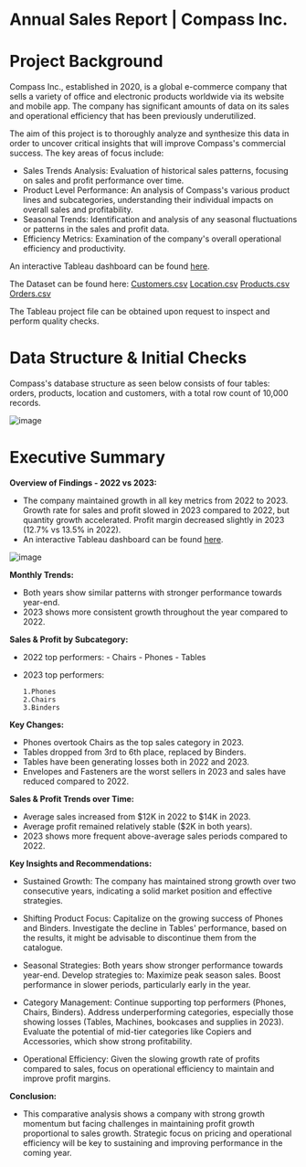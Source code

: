 # Annual Sales Report | Compass Inc.

# Project Background

Compass Inc., established in 2020, is a global e-commerce company that sells a variety of office and electronic products worldwide via its website and mobile app. The company has significant amounts of data on its sales and operational efficiency that has been previously underutilized.

The aim of this project is to thoroughly analyze and synthesize this data in order to uncover critical insights that will improve Compass's commercial success. The key areas of focus include:

- Sales Trends Analysis: Evaluation of historical sales patterns, focusing on sales and profit performance over time.
- Product Level Performance: An analysis of Compass's various product lines and subcategories, understanding their individual impacts on overall sales and profitability.
- Seasonal Trends: Identification and analysis of any seasonal fluctuations or patterns in the sales and profit data.
- Efficiency Metrics: Examination of the company's overall operational efficiency and productivity.

An interactive Tableau dashboard can be found [here](https://public.tableau.com/app/profile/carlos.s.nchez4177/viz/AnnualSalesReportCompassInc__17206926998690/SalesDashboard).



The Dataset can be found here: [Customers.csv](https://github.com/user-attachments/files/16158677/Customers.csv)                           [Location.csv](https://github.com/user-attachments/files/16158678/Location.csv)
    [Products.csv](https://github.com/user-attachments/files/16158682/Products.csv)
    [Orders.csv](https://github.com/user-attachments/files/16158680/Orders.csv)

The Tableau project file can be obtained upon request to inspect and perform quality checks.




# Data Structure & Initial Checks

Compass's database structure as seen below consists of four tables: orders, products, location and customers, with a total row count of 10,000 records.


![image](https://github.com/user-attachments/assets/7c43282a-db60-4611-b3bf-92841ab738b2)


# Executive Summary

**Overview of Findings - 2022 vs 2023:**

- The company maintained growth in all key metrics from 2022 to 2023. Growth rate for sales and profit slowed in 2023 compared to 2022, but quantity growth accelerated. Profit margin decreased slightly in 2023 (12.7% vs 13.5% in 2022).
- An interactive Tableau dashboard can be found [here](https://public.tableau.com/app/profile/carlos.s.nchez4177/viz/AnnualSalesReportCompassInc__17206926998690/SalesDashboard).


![image](https://github.com/csiAI/Annual-Sales-Report-Compass-Inc./assets/113176347/2fbeb167-76b6-4875-ae20-19c58fd83c91)



**Monthly Trends:**

- Both years show similar patterns with stronger performance towards year-end.
- 2023 shows more consistent growth throughout the year compared to 2022.
  
**Sales & Profit by Subcategory:**

- 2022 top performers:
      - Chairs
      - Phones
      - Tables
- 2023 top performers:
    
      1.Phones
      2.Chairs
      3.Binders
      
**Key Changes:**
    
- Phones overtook Chairs as the top sales category in 2023.
- Tables dropped from 3rd to 6th place, replaced by Binders.
- Tables have been generating losses both in 2022 and 2023.
- Envelopes and Fasteners are the worst sellers in 2023 and sales have reduced compared to 2022.

**Sales & Profit Trends over Time:**

- Average sales increased from $12K in 2022 to $14K in 2023.
- Average profit remained relatively stable ($2K in both years).
- 2023 shows more frequent above-average sales periods compared to 2022.

**Key Insights and Recommendations:**

- Sustained Growth: The company has maintained strong growth over two consecutive years, indicating a solid market position and effective strategies.
      
- Shifting Product Focus:
          	Capitalize on the growing success of Phones and Binders.
          	Investigate the decline in Tables' performance, based on the results, it might be advisable to discontinue them from the catalogue.
          
- Seasonal Strategies: Both years show stronger performance towards year-end. Develop strategies to:
           Maximize peak season sales.
          	Boost performance in slower periods, particularly early in the year.
          
- Category Management:
           Continue supporting top performers (Phones, Chairs, Binders).
           Address underperforming categories, especially those showing losses (Tables, Machines, bookcases and supplies in 2023).
           Evaluate the potential of mid-tier categories like Copiers and Accessories, which show strong profitability.
          
- Operational Efficiency: 
           Given the slowing growth rate of profits compared to sales, focus on operational efficiency to maintain and improve profit margins.

**Conclusion:**

- This comparative analysis shows a company with strong growth momentum but facing challenges in maintaining profit growth proportional to sales growth. Strategic focus on pricing and operational efficiency will be key to sustaining and improving performance in the coming year.
